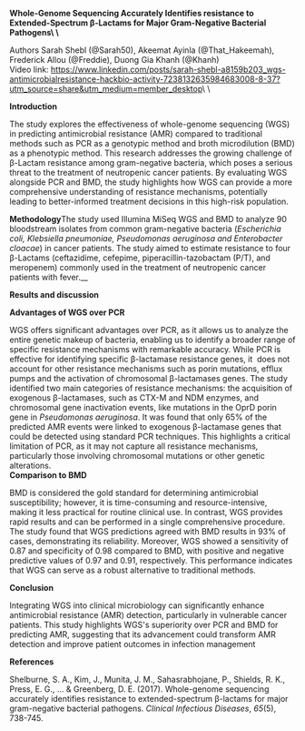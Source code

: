 **Whole-Genome Sequencing Accurately Identifies resistance to Extended-Spectrum β-Lactams for Major Gram-Negative Bacterial Pathogens\ <!--[if !supportLineBreakNewLine]-->\ <!--[endif]-->**

Authors Sarah Shebl (@Sarah50), Akeemat Ayinla (@That\_Hakeemah), Frederick Allou (@Freddie), Duong Gia Khanh (@Khanh)\
Video link: <https://www.linkedin.com/posts/sarah-shebl-a8159b203_wgs-antimicrobialresistance-hackbio-activity-7238132635984683008-8-37?utm_source=share&utm_medium=member_desktop>\ <!--[if !supportLineBreakNewLine]-->\ <!--[endif]-->

**Introduction**

The study explores the effectiveness of whole-genome sequencing (WGS) in predicting antimicrobial resistance (AMR) compared to traditional methods such as PCR as a genotypic method and broth microdilution (BMD) as a phenotypic method. This research addresses the growing challenge of β-Lactam resistance among gram-negative bacteria, which poses a serious threat to the treatment of neutropenic cancer patients. By evaluating WGS alongside PCR and BMD, the study highlights how WGS can provide a more comprehensive understanding of resistance mechanisms, potentially leading to better-informed treatment decisions in this high-risk population. 

**Methodology**The study used Illumina MiSeq WGS and BMD to analyze 90 bloodstream isolates from common gram-negative bacteria (_Escherichia coli, Klebsiella pneumoniae, Pseudomonas aeruginosa _and_ Enterobacter cloacae_) in cancer patients. The study aimed to estimate resistance to four β-Lactams (ceftazidime, cefepime, piperacillin-tazobactam (P/T), and meropenem) commonly used in the treatment of neutropenic cancer patients with fever.__

**Results and discussion**

**Advantages of WGS over PCR**

WGS offers significant advantages over PCR, as it allows us to analyze the entire genetic makeup of bacteria, enabling us to identify a broader range of specific resistance mechanisms with remarkable accuracy. While PCR is effective for identifying specific β-lactamase resistance genes, it  does not account for other resistance mechanisms such as porin mutations, efflux pumps and the activation of chromosomal β-lactamases genes. The study identified two main categories of resistance mechanisms: the acquisition of exogenous β-lactamases, such as CTX-M and NDM enzymes, and chromosomal gene inactivation events, like mutations in the OprD porin gene in _Pseudomonas aeruginosa_. It was found that only 65% of the predicted AMR events were linked to exogenous β-lactamase genes that could be detected using standard PCR techniques. This highlights a critical limitation of PCR, as it may not capture all resistance mechanisms, particularly those involving chromosomal mutations or other genetic alterations.\
**Comparison to BMD**

BMD is considered the gold standard for determining antimicrobial susceptibility; however, it is time-consuming and resource-intensive, making it less practical for routine clinical use. In contrast, WGS provides rapid results and can be performed in a single comprehensive procedure. The study found that WGS predictions agreed with BMD results in 93% of cases, demonstrating its reliability. Moreover, WGS showed a sensitivity of 0.87 and specificity of 0.98 compared to BMD, with positive and negative predictive values of 0.97 and 0.91, respectively. This performance indicates that WGS can serve as a robust alternative to traditional methods.

**Conclusion**

Integrating WGS into clinical microbiology can significantly enhance antimicrobial resistance (AMR) detection, particularly in vulnerable cancer patients. This study highlights WGS's superiority over PCR and BMD for predicting AMR, suggesting that its advancement could transform AMR detection and improve patient outcomes in infection management

**References**

Shelburne, S. A., Kim, J., Munita, J. M., Sahasrabhojane, P., Shields, R. K., Press, E. G., ... & Greenberg, D. E. (2017). Whole-genome sequencing accurately identifies resistance to extended-spectrum β-lactams for major gram-negative bacterial pathogens. _Clinical Infectious Diseases_, _65_(5), 738-745.

 
